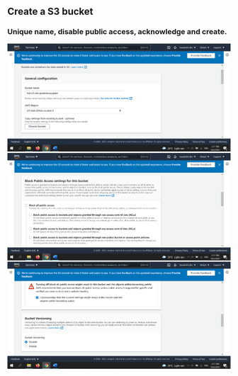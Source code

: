 ## Create a S3 bucket
### Unique name, disable public access, acknowledge and create.

![17](https://github.com/kaustubh16-dev/Change-Data-Capture/blob/main/Steps/RDS_instance_images/17.png)
![18](https://github.com/kaustubh16-dev/Change-Data-Capture/blob/main/Steps/RDS_instance_images/18.png)
![19](https://github.com/kaustubh16-dev/Change-Data-Capture/blob/main/Steps/RDS_instance_images/19.png)


